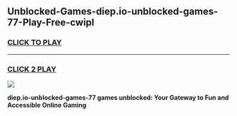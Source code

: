 
## Unblocked-Games-diep.io-unblocked-games-77-Play-Free-cwipl
<h3>
<a href="https://premium76.site?title=diep.io-unblocked-games-77&ref=15A">CLICK TO PLAY</a></h3>
<hr>

<h3>
<a href="https://premium76.site?title=diep.io-unblocked-games-77&ref=15A">CLICK 2 PLAY</a>
  
</h3>

<a href="https://premium76.site?title=diep.io-unblocked-games-77&ref=15A"><img src="https://clearcache.store/games.png"></a>


**diep.io-unblocked-games-77 games unblocked: Your Gateway to Fun and Accessible Online Gaming**

